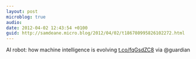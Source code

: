 ```yaml
---
layout: post
microblog: true
audio: 
date: 2012-04-02 12:43:54 +0100
guid: http://samdeane.micro.blog/2012/04/02/t186780995826102272.html
---
```

AI robot: how machine intelligence is evolving [t.co/fqGsdZC8](http://t.co/fqGsdZC8) via @guardian
